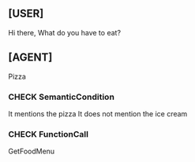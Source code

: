 ## [USER]
Hi there, What do you have to eat?

## [AGENT]
Pizza

### CHECK SemanticCondition
It mentions the pizza
It does not mention the ice cream

### CHECK FunctionCall
GetFoodMenu